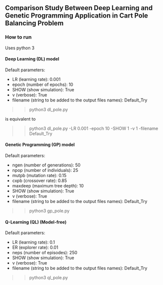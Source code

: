 ## Comparison Study Between Deep Learning and Genetic Programming Application in Cart Pole Balancing Problem

### How to run
Uses python 3

#### Deep Learning (DL) model
Default parameters:
- LR (learning rate): 0.001
- epoch (number of epochs): 10
- SHOW (show simulation): True
- v (verbose): True
- filename (string to be added to the output files names): Default_Try
>> python3 dl_pole.py

is equivalent to

>> python3 dl_pole.py -LR 0.001 -epoch 10 -SHOW 1 -v 1 -filename Default_Try

#### Genetic Programming (GP) model
Default parameters:
- ngen (number of generations): 50
- npop (number of individuals): 25
- mutpb (mutation rate): 0.15
- cxpb (crossover rate): 0.85
- maxdeep (maximum tree depth): 10
- SHOW (show simulation): True
- v (verbose): True
- filename (string to be added to the output files names): Default_Try
>> python3 gp_pole.py


#### Q-Learning (QL) (Model-free)
Default parameters:
- LR (learning rate): 0.1
- ER (explorer rate): 0.01
- neps (number of episodes): 250
- SHOW (show simulation): True
- v (verbose): True
- filename (string to be added to the output files names): Default_Try

>> python3 ql_pole.py

